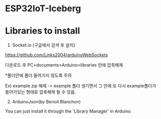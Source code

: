 # ESP32IoT-Iceberg
# Libraries to install

1. Socket.io (구글에서 검색 후 설치)

https://github.com/Links2004/arduinoWebSockets

다운로드 후 PC>documents>Arduino>libraries 안에 압축해제

*폴더안에 폴더 들어가지 않도록 주의

Ex) example.zip 해제 -> example 폴더 생기면서 그 안에 또 다시 example폴더가 들어가있는 형태로 압축해제 될 수 있음.


2. ArduinoJson(by Benoit Blanchon)

You can just install it through the 'Library Manager' in Arduino